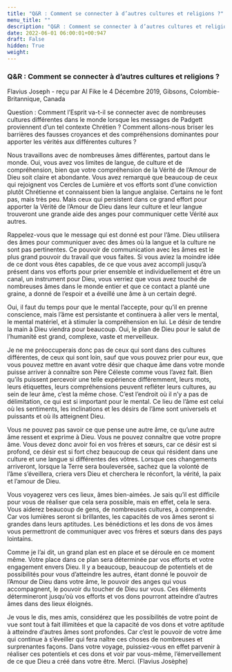```yaml
---
title: "Q&R : Comment se connecter à d’autres cultures et religions ?"
menu_title: ""
description: "Q&R : Comment se connecter à d’autres cultures et religions ?"
date: 2022-06-01 06:00:01+00:947
draft: False
hidden: True
weight:
---
```

### Q&R : Comment se connecter à d’autres cultures et religions ?

Flavius Joseph - reçu par Al Fike le 4 Décembre 2019, Gibsons, Colombie-Britannique, Canada

Question : Comment l’Esprit va-t-il se connecter avec de nombreuses cultures différentes dans le monde lorsque les messages de Padgett proviennent d’un tel contexte Chrétien ? Comment allons-nous briser les barrières des fausses croyances et des compréhensions dominantes pour apporter les vérités aux différentes cultures ?


Nous travaillons avec de nombreuses âmes différentes, partout dans le monde. Oui, vous avez vos limites de langue, de culture et de compréhension, bien que votre compréhension de la Vérité de l’Amour de Dieu soit claire et abondante. Vous avez remarqué que beaucoup de ceux qui rejoignent vos Cercles de Lumière et vos efforts sont d’une conviction plutôt Chrétienne et connaissent bien la langue anglaise. Certains ne le font pas, mais très peu. Mais ceux qui persistent dans ce grand effort pour apporter la Vérité de l’Amour de Dieu dans leur culture et leur langue trouveront une grande aide des anges pour communiquer cette Vérité aux autres.

Rappelez-vous que le message qui est donné est pour l’âme. Dieu utilisera des âmes pour communiquer avec des âmes où la langue et la culture ne sont pas pertinentes. Ce pouvoir de communication avec les âmes est le plus grand pouvoir du travail que vous faites. Si vous aviez la moindre idée de ce dont vous êtes capables, de ce que vous avez accompli jusqu’à présent dans vos efforts pour prier ensemble et individuellement et être un canal, un instrument pour Dieu, vous verriez que vous avez touché de nombreuses âmes dans le monde entier et que ce contact a planté une graine, a donné de l’espoir et a éveillé une âme à un certain degré.

Oui, il faut du temps pour que le mental l’accepte, pour qu’il en prenne conscience, mais l’âme est persistante et continuera à aller vers le mental, le mental matériel, et à stimuler la compréhension en lui. Le désir de tendre la main à Dieu viendra pour beaucoup. Oui, le plan de Dieu pour le salut de l’humanité est grand, complexe, vaste et merveilleux.

Je ne me préoccuperais donc pas de ceux qui sont dans des cultures différentes, de ceux qui sont loin, sauf que vous pouvez prier pour eux, que vous pouvez mettre en avant votre désir que chaque âme dans votre monde puisse arriver à connaître son Père Céleste comme vous l’avez fait. Bien qu’ils puissent percevoir une telle expérience différemment, leurs mots, leurs étiquettes, leurs compréhensions peuvent refléter leurs cultures, au sein de leur âme, c’est la même chose. C’est l’endroit où il n’y a pas de délimitation, ce qui est si important pour le mental. Ce lieu de l’âme est celui où les sentiments, les inclinations et les désirs de l’âme sont universels et puissants et où ils atteignent Dieu.

Vous ne pouvez pas savoir ce que pense une autre âme, ce qu’une autre âme ressent et exprime à Dieu. Vous ne pouvez connaître que votre propre âme. Vous devez donc avoir foi en vos frères et sœurs, car ce désir est si profond, ce désir est si fort chez beaucoup de ceux qui résident dans une culture et une langue si différentes des vôtres. Lorsque ces changements arriveront, lorsque la Terre sera bouleversée, sachez que la volonté de l’âme s’éveillera, criera vers Dieu et cherchera le réconfort, la vérité, la paix et l’amour de Dieu.

Vous voyagerez vers ces lieux, âmes bien-aimées. Je sais qu’il est difficile pour vous de réaliser que cela sera possible, mais en effet, cela le sera. Vous aiderez beaucoup de gens, de nombreuses cultures, à comprendre. Car vos lumières seront si brillantes, les capacités de vos âmes seront si grandes dans leurs aptitudes. Les bénédictions et les dons de vos âmes vous permettront de communiquer avec vos frères et sœurs dans des pays lointains.

Comme je l’ai dit, un grand plan est en place et se déroule en ce moment même. Votre place dans ce plan sera déterminée par vos efforts et votre engagement envers Dieu. Il y a beaucoup, beaucoup de potentiels et de possibilités pour vous d’atteindre les autres, étant donné le pouvoir de l’Amour de Dieu dans votre âme, le pouvoir des anges qui vous accompagnent, le pouvoir du toucher de Dieu sur vous. Ces éléments détermineront jusqu’où vos efforts et vos dons pourront atteindre d’autres âmes dans des lieux éloignés.

Je vous le dis, mes amis, considérez que les possibilités de votre point de vue sont tout à fait illimitées et que la capacité de vos dons et votre aptitude à atteindre d’autres âmes sont profondes. Car c’est le pouvoir de votre âme qui continue à s’éveiller qui fera naître ces choses de nombreuses et surprenantes façons. Dans votre voyage, puissiez-vous en effet parvenir à réaliser ces potentiels et ces dons et voir par vous-même, l’émerveillement de ce que Dieu a créé dans votre être. Merci. (Flavius Josèphe)



